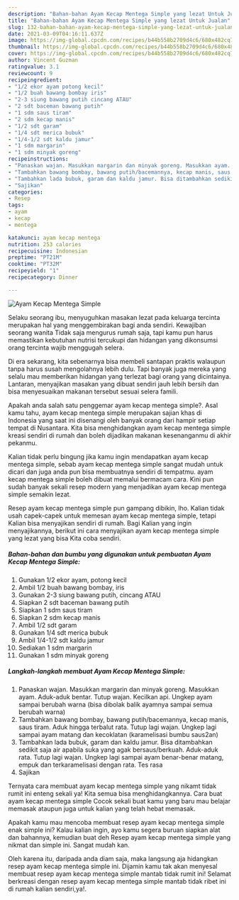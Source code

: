 ```yaml
---
description: "Bahan-bahan Ayam Kecap Mentega Simple yang lezat Untuk Jualan"
title: "Bahan-bahan Ayam Kecap Mentega Simple yang lezat Untuk Jualan"
slug: 132-bahan-bahan-ayam-kecap-mentega-simple-yang-lezat-untuk-jualan
date: 2021-03-09T04:16:11.637Z
image: https://img-global.cpcdn.com/recipes/b44b558b2709d4c6/680x482cq70/ayam-kecap-mentega-simple-foto-resep-utama.jpg
thumbnail: https://img-global.cpcdn.com/recipes/b44b558b2709d4c6/680x482cq70/ayam-kecap-mentega-simple-foto-resep-utama.jpg
cover: https://img-global.cpcdn.com/recipes/b44b558b2709d4c6/680x482cq70/ayam-kecap-mentega-simple-foto-resep-utama.jpg
author: Vincent Guzman
ratingvalue: 3.1
reviewcount: 9
recipeingredient:
- "1/2 ekor ayam potong kecil"
- "1/2 buah bawang bombay iris"
- "2-3 siung bawang putih cincang ATAU"
- "2 sdt baceman bawang putih"
- "1 sdm saus tiram"
- "2 sdm kecap manis"
- "1/2 sdt garam"
- "1/4 sdt merica bubuk"
- "1/4-1/2 sdt kaldu jamur"
- "1 sdm margarin"
- "1 sdm minyak goreng"
recipeinstructions:
- "Panaskan wajan. Masukkan margarin dan minyak goreng. Masukkan ayam. Aduk-aduk bentar. Tutup wajan. Kecilkan api. Ungkep ayam sampai berubah warna (bisa dibolak balik ayamnya sampai semua berubah warna)"
- "Tambahkan bawang bombay, bawang putih/bacemannya, kecap manis, saus tiram. Aduk hingga terbalut rata. Tutup lagi wajan. Ungkep lagi sampai ayam matang dan kecoklatan (karamelisasi bumbu saus2an)"
- "Tambahkan lada bubuk, garam dan kaldu jamur. Bisa ditambahkan sedikit saja air apabila suka yang agak bersaus/berkuah. Aduk-aduk rata. Tutup lagi wajan. Ungkep lagi sampai ayam benar-benar matang, empuk dan terkaramelisasi dengan rata. Tes rasa"
- "Sajikan"
categories:
- Resep
tags:
- ayam
- kecap
- mentega

katakunci: ayam kecap mentega 
nutrition: 253 calories
recipecuisine: Indonesian
preptime: "PT21M"
cooktime: "PT32M"
recipeyield: "1"
recipecategory: Dinner

---
```



![Ayam Kecap Mentega Simple](https://img-global.cpcdn.com/recipes/b44b558b2709d4c6/680x482cq70/ayam-kecap-mentega-simple-foto-resep-utama.jpg)

Selaku seorang ibu, menyuguhkan masakan lezat pada keluarga tercinta merupakan hal yang menggembirakan bagi anda sendiri. Kewajiban seorang  wanita Tidak saja mengurus rumah saja, tapi kamu pun harus memastikan kebutuhan nutrisi tercukupi dan hidangan yang dikonsumsi orang tercinta wajib menggugah selera.

Di era  sekarang, kita sebenarnya bisa membeli santapan praktis walaupun tanpa harus susah mengolahnya lebih dulu. Tapi banyak juga mereka yang selalu mau memberikan hidangan yang terlezat bagi orang yang dicintainya. Lantaran, menyajikan masakan yang dibuat sendiri jauh lebih bersih dan bisa menyesuaikan makanan tersebut sesuai selera famili. 



Apakah anda salah satu penggemar ayam kecap mentega simple?. Asal kamu tahu, ayam kecap mentega simple merupakan sajian khas di Indonesia yang saat ini disenangi oleh banyak orang dari hampir setiap tempat di Nusantara. Kita bisa menghidangkan ayam kecap mentega simple kreasi sendiri di rumah dan boleh dijadikan makanan kesenanganmu di akhir pekanmu.

Kalian tidak perlu bingung jika kamu ingin mendapatkan ayam kecap mentega simple, sebab ayam kecap mentega simple sangat mudah untuk dicari dan juga anda pun bisa membuatnya sendiri di tempatmu. ayam kecap mentega simple boleh dibuat memalui bermacam cara. Kini pun sudah banyak sekali resep modern yang menjadikan ayam kecap mentega simple semakin lezat.

Resep ayam kecap mentega simple pun gampang dibikin, lho. Kalian tidak usah capek-capek untuk memesan ayam kecap mentega simple, tetapi Kalian bisa menyajikan sendiri di rumah. Bagi Kalian yang ingin menyajikannya, berikut ini cara menyajikan ayam kecap mentega simple yang lezat yang bisa Kita coba sendiri.

<!--inarticleads1-->

##### Bahan-bahan dan bumbu yang digunakan untuk pembuatan Ayam Kecap Mentega Simple:

1. Gunakan 1/2 ekor ayam, potong kecil
1. Ambil 1/2 buah bawang bombay, iris
1. Gunakan 2-3 siung bawang putih, cincang ATAU
1. Siapkan 2 sdt baceman bawang putih
1. Siapkan 1 sdm saus tiram
1. Siapkan 2 sdm kecap manis
1. Ambil 1/2 sdt garam
1. Gunakan 1/4 sdt merica bubuk
1. Ambil 1/4-1/2 sdt kaldu jamur
1. Sediakan 1 sdm margarin
1. Gunakan 1 sdm minyak goreng




<!--inarticleads2-->

##### Langkah-langkah membuat Ayam Kecap Mentega Simple:

1. Panaskan wajan. Masukkan margarin dan minyak goreng. Masukkan ayam. Aduk-aduk bentar. Tutup wajan. Kecilkan api. Ungkep ayam sampai berubah warna (bisa dibolak balik ayamnya sampai semua berubah warna)
1. Tambahkan bawang bombay, bawang putih/bacemannya, kecap manis, saus tiram. Aduk hingga terbalut rata. Tutup lagi wajan. Ungkep lagi sampai ayam matang dan kecoklatan (karamelisasi bumbu saus2an)
1. Tambahkan lada bubuk, garam dan kaldu jamur. Bisa ditambahkan sedikit saja air apabila suka yang agak bersaus/berkuah. Aduk-aduk rata. Tutup lagi wajan. Ungkep lagi sampai ayam benar-benar matang, empuk dan terkaramelisasi dengan rata. Tes rasa
1. Sajikan




Ternyata cara membuat ayam kecap mentega simple yang nikamt tidak rumit ini enteng sekali ya! Kita semua bisa menghidangkannya. Cara buat ayam kecap mentega simple Cocok sekali buat kamu yang baru mau belajar memasak ataupun juga untuk kalian yang telah hebat memasak.

Apakah kamu mau mencoba membuat resep ayam kecap mentega simple enak simple ini? Kalau kalian ingin, ayo kamu segera buruan siapkan alat dan bahannya, kemudian buat deh Resep ayam kecap mentega simple yang nikmat dan simple ini. Sangat mudah kan. 

Oleh karena itu, daripada anda diam saja, maka langsung aja hidangkan resep ayam kecap mentega simple ini. Dijamin kamu tak akan menyesal membuat resep ayam kecap mentega simple mantab tidak rumit ini! Selamat berkreasi dengan resep ayam kecap mentega simple mantab tidak ribet ini di rumah kalian sendiri,ya!.

